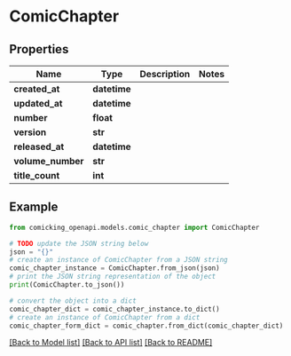 # ComicChapter


## Properties

Name | Type | Description | Notes
------------ | ------------- | ------------- | -------------
**created_at** | **datetime** |  | 
**updated_at** | **datetime** |  | 
**number** | **float** |  | 
**version** | **str** |  | 
**released_at** | **datetime** |  | 
**volume_number** | **str** |  | 
**title_count** | **int** |  | 

## Example

```python
from comicking_openapi.models.comic_chapter import ComicChapter

# TODO update the JSON string below
json = "{}"
# create an instance of ComicChapter from a JSON string
comic_chapter_instance = ComicChapter.from_json(json)
# print the JSON string representation of the object
print(ComicChapter.to_json())

# convert the object into a dict
comic_chapter_dict = comic_chapter_instance.to_dict()
# create an instance of ComicChapter from a dict
comic_chapter_form_dict = comic_chapter.from_dict(comic_chapter_dict)
```
[[Back to Model list]](../README.md#documentation-for-models) [[Back to API list]](../README.md#documentation-for-api-endpoints) [[Back to README]](../README.md)


